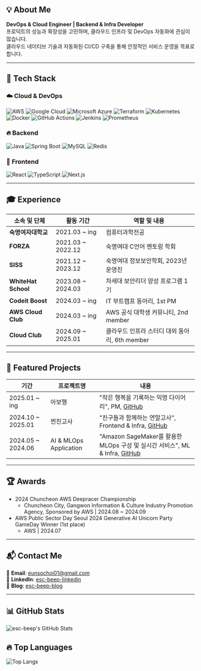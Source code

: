 ## 💡 About Me  
**DevOps & Cloud Engineer | Backend & Infra Developer**  
프로덕트의 성능과 확장성을 고민하며, 클라우드 인프라 및 DevOps 자동화에 관심이 많습니다.  
클라우드 네이티브 기술과 자동화된 CI/CD 구축을 통해 안정적인 서비스 운영을 목표로 합니다.  

---

## 🔧 Tech Stack  

### ☁️ **Cloud & DevOps**  
![AWS](https://img.shields.io/badge/AWS-232F3E?style=flat-square&logo=amazon-aws&logoColor=white)
![Google Cloud](https://img.shields.io/badge/Google%20Cloud-4285F4?style=flat-square&logo=google-cloud&logoColor=white)
![Microsoft Azure](https://img.shields.io/badge/Microsoft%20Azure-0078D4?style=flat-square&logo=microsoft-azure&logoColor=white)
![Terraform](https://img.shields.io/badge/Terraform-7B42BC?style=flat-square&logo=terraform&logoColor=white)
![Kubernetes](https://img.shields.io/badge/Kubernetes-326ce5?style=flat-square&logo=kubernetes&logoColor=white)
![Docker](https://img.shields.io/badge/Docker-2496ED?style=flat-square&logo=docker&logoColor=white)
![GitHub Actions](https://img.shields.io/badge/GitHubActions-2088FF?style=flat-square&logo=githubactions&logoColor=white)
![Jenkins](https://img.shields.io/badge/Jenkins-D24939?style=flat-square&logo=jenkins&logoColor=white)
![Prometheus](https://img.shields.io/badge/Prometheus-E6522C?style=flat-square&logo=prometheus&logoColor=white)

### 🔥 **Backend**
![Java](https://img.shields.io/badge/Java-007396?style=flat-square&logo=java&logoColor=white)
![Spring Boot](https://img.shields.io/badge/SpringBoot-6DB33F?style=flat-square&logo=springboot&logoColor=white)
![MySQL](https://img.shields.io/badge/MySQL-4479A1?style=flat-square&logo=mysql&logoColor=white)
![Redis](https://img.shields.io/badge/Redis-DC382D?style=flat-square&logo=redis&logoColor=white)

### 🎨 **Frontend**
![React](https://img.shields.io/badge/React-61DAFB?style=flat-square&logo=react&logoColor=black)
![TypeScript](https://img.shields.io/badge/TypeScript-3178C6?style=flat-square&logo=typescript&logoColor=white)
![Next.js](https://img.shields.io/badge/Next.js-000000?style=flat-square&logo=next.js&logoColor=white)

---

## 🎓 Experience  
| 소속 및 단체             | 활동 기간          | 역할 및 내용  |
| --------------------- | ----------------- | --------------------------------- |
| **숙명여자대학교** | 2021.03 ~ ing | 컴퓨터과학전공 |
| **FORZA** | 2021.03 ~ 2022.12 | 숙명여대 C언어 멘토링 학회 |
| **SISS** | 2021.12 ~ 2023.12 | 숙명여대 정보보안학회, 2023년 운영진 |
| **WhiteHat School** | 2023.08 ~ 2024.03 | 차세대 보안리더 양성 프로그램 1기 |
| **Codeit Boost** | 2024.03 ~ ing | IT 부트캠프 동아리, 1st PM |
| **AWS Cloud Club** | 2024.03 ~ ing | AWS 공식 대학생 커뮤니티, 2nd member |
| **Cloud Club** | 2024.09 ~ 2025.01 | 클라우드 인프라 스터디 대외 동아리, 6th member |

---

## 🚀 Featured Projects  
| 기간              | 프로젝트명            | 내용          |
| ----------------- | --------------------- | ------------- |
| 2025.01 ~ ing | 아보행 | "작은 행복을 기록하는 익명 다이어리", PM, [GitHub](https://github.com/Simply-Ordinary-Fortune) |
| 2024.10 ~ 2025.01 | 찐친고사 | "친구들과 함께하는 연말고사", Frontend & Infra, [GitHub](https://github.com/nunsongCookie) |
| 2024.05 ~ 2024.06 | AI & MLOps Application | "Amazon SageMaker를 활용한 MLOps 구성 및 실시간 서비스", ML & Infra, [GitHub](https://github.com/X-beagle/X-beagle-Mlops-Project) |

---

## 🏆 Awards  
- 2024 Chuncheon AWS Deepracer Championship  
  - Chuncheon City, Gangwon Information & Culture Industry Promotion Agency, Sponsored by AWS | 2024.08 ~ 2024.09
- AWS Public Sector Day Seoul 2024 Generative AI Unicorn Party GameDay Winner (1st place) 
  - AWS | 2024.07

---

## 📬 Contact Me  
📧 **Email**: eunsochoi01@gmail.com  
💬 **LinkedIn**: [esc-beep-linkedin](https://www.linkedin.com/in/ctrlesc/)  
📝 **Blog**: [esc-beep-blog](https://ctrl-shit-esc.tistory.com/)  

---

## 📊 GitHub Stats  
![esc-beep's GitHub Stats](https://github-readme-stats.vercel.app/api?username=esc-beep&show_icons=true&theme=tokyonight)  

## 🔥 Top Languages  
![Top Langs](https://github-readme-stats.vercel.app/api/top-langs/?username=esc-beep&layout=compact&theme=tokyonight)
